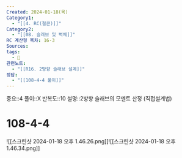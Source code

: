 ```yaml
---
Created: 2024-01-18(목)
Category1:
  - "[[4. RC(철콘)]]"
Category2:
  - "[[08. 슬래브 및 벽체]]"
RC 계산형 목차: 16-3
Sources: 
tags:
  - 🧮
관련노트:
  - "[[R16. 2방향 슬래브 설계]]"
정답:
  - "[[108-4-4 풀이]]"
---
```

중요::4
풀이::X
반복도::10
설명::2방향 슬래브의 모멘트 산정 (직접설계법)

#  108-4-4

![[스크린샷 2024-01-18 오후 1.46.26.png]]![[스크린샷 2024-01-18 오후 1.46.34.png]]